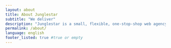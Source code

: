 ```yaml
---
layout: about
title: About Junglestar
subtitle: "We deliver"
description: "Junglestar is a small, flexible, one-stop-shop web agency. We organise information architecture, screen design, code and deploy. We offer top quality, yet affordable, custom designs or packed solutions all-including. We help companies and individuals craft their communication. We grow relationships with clients. We design, produce & develop well thought user experiences. We have been in the communication business for over 25 years."
permalink: /about/
language: english
footer_listed: true #true or empty
---
```

